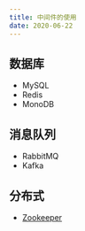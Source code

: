 ```yaml
---
title: 中间件的使用
date: 2020-06-22
---
```


## 数据库
+ MySQL
+ Redis
+ MonoDB

## 消息队列
+ RabbitMQ
+ Kafka

## 分布式
+ [Zookeeper](./ZooKeeper.md)
